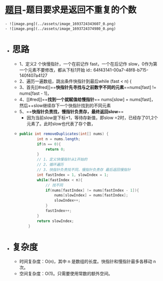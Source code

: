 # [题目](https://leetcode.cn/problems/remove-duplicates-from-sorted-array/)-题目要求是返回不重复的个数
	- ![image.png](../assets/image_1693724343607_0.png)
	- ![image.png](../assets/image_1693724374980_0.png)
- # 思路
	- 1、定义2 个快慢指针，一个在前记作 fast，一个在后记作 slow，0作为第一个元素不要修改，都从下标1开始
	  id:: 64f43141-00a7-48f8-b715-140f407a4127
	- 2、遍历一遍数组，跳出条件快指针到最后while (fast < n) {
	- 3、首先[[#red]]==**快指针先寻找与之前数字不同的元素**==nums[fast] != nums[fast - 1]，
	- 4、[[#red]]==**找到一个就赋值给慢指针**== nums[slow] = nums[fast]，然后++slow继续存下一个快指针找到的不同元素
	- 5、==**快指针负责找，慢指针负责存，最终返回slow**==
		- 因为当前slow是下标+1，等待存新值，即slow =2时，已经存了01,2个元素了。此时slow也代表了存个数，
	- ```java
	  public int removeDuplicates(int[] nums) {
	          int n = nums.length;
	          if(n == 0){
	              return 0;
	          }
	          // 1、定义快慢指针从1开始的
	          // 2、循环遍历
	          // 3、快指针负责找不同，慢指针负责存 最后返回慢指针
	          int fastIndex = 1, slowIndex = 1;
	          while(fastIndex < n){
	              // 找不同
	              if(nums[fastIndex] != nums[fastIndex - 1]){
	                  nums[slowIndex] = nums[fastIndex];
	                  slowIndex++;
	              }
	              fastIndex++;
	          }
	          return slowIndex;
	      }
	  ```
- # 复杂度
	- 时间复杂度：O(n)，其中 n 是数组的长度。快指针和慢指针最多各移动 n 次。
	- 空间复杂度：O(1)。只需要使用常数的额外空间。
